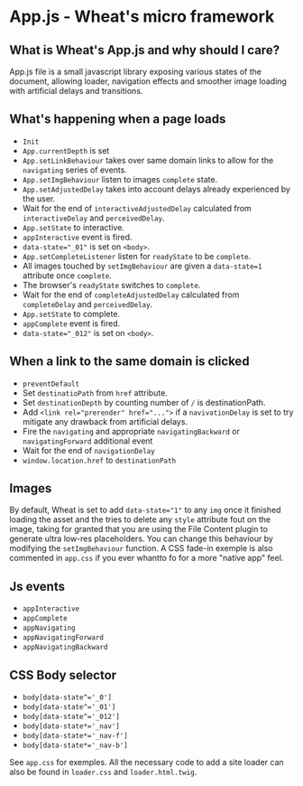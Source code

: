 # App.js - Wheat's micro framework

## What is Wheat's App.js and why should I care?

App.js file is a small javascript library exposing various states of the document, allowing loader, navigation effects and smoother image loading with artificial delays and transitions.

## What's happening when a page loads

- `Init`
- `App.currentDepth` is set
- `App.setLinkBehaviour` takes over same domain links to allow for the `navigating` series of events.
- `App.setImgBehaviour` listen to images `complete` state.
- `App.setAdjustedDelay` takes into account delays already experienced by the user.
- Wait for the end of `interactiveAdjustedDelay` calculated from `interactiveDelay` and `perceivedDelay`.
- `App.setState` to interactive.
- `appInteractive` event is fired.
- `data-state="_01"` is set on `<body>`.
- `App.setCompleteListener` listen for `readyState` to be `complete`.
- All images touched by `setImgBehaviour` are given a `data-state=1` attribute once `complete`.
- The browser's `readyState` switches to `complete`.
- Wait for the end of `completeAdjustedDelay` calculated from `completeDelay` and `perceivedDelay`.
- `App.setState` to complete.
- `appComplete` event is fired.
- `data-state="_012"` is set on `<body>`.

## When a link to the same domain is clicked

- `preventDefault`
- Set `destinatioPath` from `href` attribute.
- Set `destinationDepth` by counting number of `/` is destinationPath.
- Add `<link rel="prerender" href="...">` if a `navivationDelay` is set to try mitigate any drawback from artificial delays.
- Fire the `navigating` and appropriate `navigatingBackward` or `navigatingForward` additional event
- Wait for the end of `navigationDelay`
- `window.location.href` to `destinationPath`

## Images

By default, Wheat is set to add `data-state="1"` to any `img` once it finished loading the asset and the tries to delete any `style` attribute fout on the image, taking for granted that you are using the File Content plugin to generate ultra low-res placeholders. You can change this behaviour by modifying the `setImgBehaviour` function.
A CSS fade-in exemple is also commented in `app.css` if you ever whantto fo for a more "native app" feel.

## Js events

- `appInteractive`
- `appComplete`
- `appNavigating`
- `appNavigatingForward`
- `appNavigatingBackward`

## CSS Body selector

- `body[data-state^='_0']`
- `body[data-state^='_01']`
- `body[data-state^='_012']`
- `body[data-state*='_nav']`
- `body[data-state*='_nav-f']`
- `body[data-state*='_nav-b']`

See `app.css` for exemples. All the necessary code to add a site loader can also be found in `loader.css` and `loader.html.twig`.
